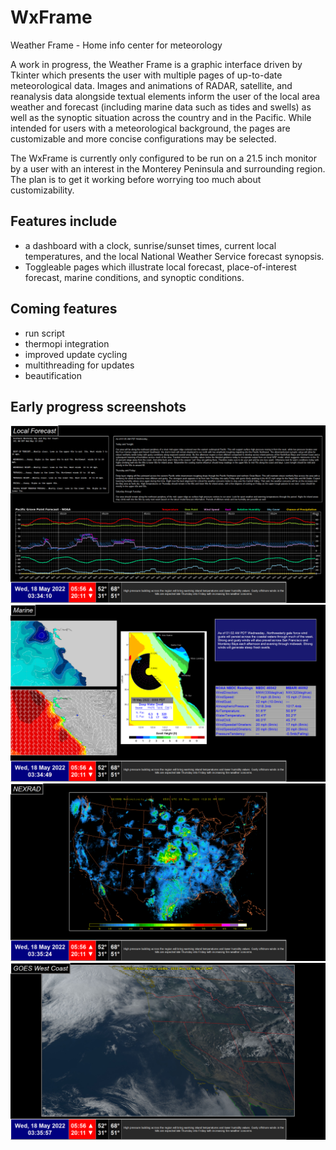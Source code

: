 # WxFrame
 Weather Frame - Home info center for meteorology
 
 A work in progress, the Weather Frame is a graphic interface driven by Tkinter which presents the user with multiple pages of up-to-date meteorological data.  Images and animations of RADAR, satellite, and reanalysis data alongside textual elements inform the user of the local area weather and forecast (including marine data such as tides and swells) as well as the synoptic situation across the country and in the Pacific.  While intended for users with a meteorological background, the pages are customizable and more concise configurations may be selected.
 
 The WxFrame is currently only configured to be run on a 21.5 inch monitor by a user with an interest in the Monterey Peninsula and surrounding region.  The plan is to get it working before worrying too much about customizability.
 
## Features include
- a dashboard with a clock, sunrise/sunset times, current local temperatures, and the local National Weather Service forecast synopsis.
- Toggleable pages which illustrate local forecast, place-of-interest forecast, marine conditions, and synoptic conditions.

## Coming features
- run script
- thermopi integration
- improved update cycling
- multithreading for updates
- beautification

## Early progress screenshots

![homepage](img/figures/homepage.png)
![marine](img/figures/marine.png)
![nexrad](img/figures/radar.png)
![goes](img/figures/satellite.png)
